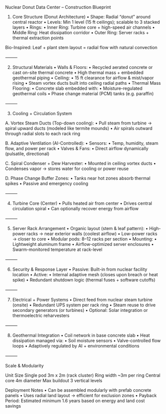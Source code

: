 Nuclear Donut Data Center – Construction Blueprint

1. Core Structure (Donut Architecture)
	•	Shape: Radial “donut” around central reactor
	•	Levels: Min 1 level (15 ft ceilings); scalable to 3 stacked layers
	•	Rings:
	•	Inner Ring: Turbine core + high-speed air channels
	•	Middle Ring: Heat dissipation corridor
	•	Outer Ring: Server racks + thermal extraction points

Bio-Inspired: Leaf + plant stem layout = radial flow with natural convection

⸻

 2. Structural Materials
	•	Walls & Floors:
	•	Recycled aerated concrete or cast on-site thermal concrete
	•	High thermal mass + embedded geothermal piping
	•	Ceiling:
	•	15 ft clearance for airflow & mist/vapor rising
	•	Steam vortex ducts built into ceiling radial paths
	•	Thermal Mass Flooring:
	•	Concrete slab embedded with:
	•	Moisture-regulated geothermal coils
	•	Phase change material (PCM) tanks (e.g. paraffin)

⸻

 3. Cooling + Circulation System

A. Vortex Steam Ducts (Top-down cooling):
	•	Pull steam from turbine → spiral upward ducts (modeled like termite mounds)
	•	Air spirals outward through radial slots to each rack ring

B. Adaptive Ventilation (AI-Controlled):
	•	Sensors:
	•	Temp, humidity, steam flow, and power per rack
	•	Valves & Fans:
	•	Direct airflow dynamically (pulsatile, directional)

C. Spiral Condenser + Dew Harvester:
	•	Mounted in ceiling vortex ducts
	•	Condenses vapor → stores water for cooling or power reuse

D. Phase Change Buffer Zones:
	•	Tanks near hot zones absorb thermal spikes
	•	Passive and emergency cooling

⸻

 4. Turbine Core (Center)
	•	Pulls heated air from center
	•	Drives central circulation spiral
	•	Can optionally recover energy from airflow

⸻

 5. Server Rack Arrangement
	•	Organic layout (stem & leaf pattern):
	•	High-power racks → near exterior walls (coolest airflow)
	•	Low-power racks → closer to core
	•	Modular pods: 8–12 racks per section
	•	Mounting:
	•	Lightweight aluminum frame
	•	Airflow-optimized server enclosures
	•	Swarm-monitored temperature at rack-level

⸻

 6. Security & Response Layer
	•	Passive: Built-in from nuclear facility location
	•	Active:
	•	Internal adaptive mesh (closes upon breach or heat spike)
	•	Redundant shutdown logic (thermal fuses + software cutoffs)

⸻

 7. Electrical + Power Systems
	•	Direct feed from nuclear steam turbine (onsite)
	•	Redundant UPS system per rack ring
	•	Steam reuse to drive secondary generators (or turbines)
	•	Optional: Solar integration or thermoelectric reharvesters

⸻

8. Geothermal Integration
	•	Coil network in base concrete slab
	•	Heat dissipation managed via:
	•	Soil moisture sensors
	•	Valve-controlled flow loops
	•	Adaptively regulated by AI + environmental conditions

⸻

 Scale & Modularity

 Unit
Size
Single pod
3m x 2m (rack cluster)
Ring width
~3m per ring
Central core
4m diameter
Max buildout
3 vertical levels


Deployment Notes
	•	Can be assembled modularly with prefab concrete panels
	•	Uses radial land layout → efficient for exclusion zones
	•	Payback Period: Estimated minimum 1.6 years based on energy and land cost savings

 
